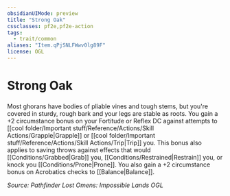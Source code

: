 ```yaml
---
obsidianUIMode: preview
title: "Strong Oak"
cssclasses: pf2e,pf2e-action
tags:
  - trait/common
aliases: "Item.qPjSNLFWwv0lg89F"
license: OGL
---
```

# Strong Oak

### 






Most ghorans have bodies of pliable vines and tough stems, but you're covered in sturdy, rough bark and your legs are stable as roots. You gain a +2 circumstance bonus on your Fortitude or Reflex DC against attempts to [[cool folder/Important stuff/Reference/Actions/Skill Actions/Grapple|Grapple]] or [[cool folder/Important stuff/Reference/Actions/Skill Actions/Trip|Trip]] you. This bonus also applies to saving throws against effects that would [[Conditions/Grabbed|Grab]] you, [[Conditions/Restrained|Restrain]] you, or knock you [[Conditions/Prone|Prone]]. You also gain a +2 circumstance bonus on Acrobatics checks to [[Balance|Balance]].

*Source: Pathfinder Lost Omens: Impossible Lands*
*OGL*